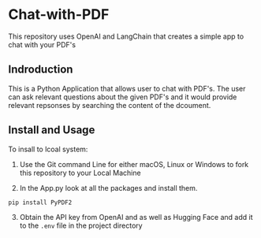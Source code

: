 # Chat-with-PDF
This repository uses OpenAI and LangChain that creates a simple app to chat with your PDF's</p>

## Indroduction 

This is a Python Application that allows user to chat with PDF's. The user can ask relevant questions about the given PDF's and it would provide relevant repsonses by searching the content of the dcoument.

## Install and Usage 

To insall to lcoal system:
1. Use the Git command Line for either macOS, Linux or Windows to fork this repository to your Local Machine

2. In the App.py look at all the packages and install them.
```
pip install PyPDF2
```

3. Obtain the API key from OpenAI and as well as Hugging Face and add it to the `.env` file in the project directory

